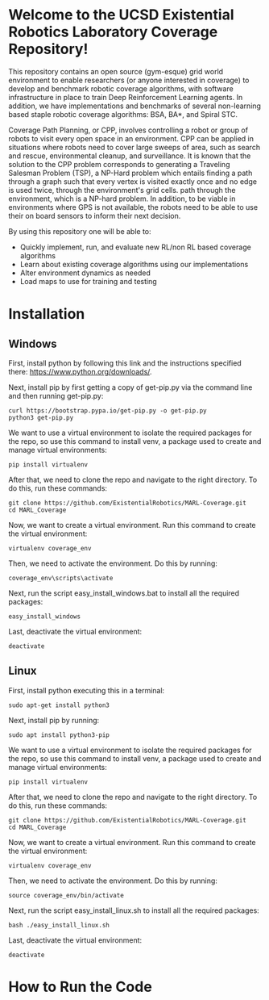 # Welcome to the UCSD Existential Robotics Laboratory Coverage Repository!

This repository contains an open source (gym-esque) grid world environment to
enable researchers (or anyone interested in coverage) to develop and benchmark
robotic coverage algorithms, with software infrastructure in place to train
Deep Reinforcement Learning agents. In addition, we have implementations and
benchmarks of several non-learning based staple robotic coverage algorithms:
BSA, BA*, and Spiral STC.

Coverage Path Planning, or CPP, involves controlling a robot or group of robots 
to visit every open space in an environment. CPP can be applied in situations 
where robots need to cover large sweeps of area, such as search and rescue, 
environmental cleanup, and surveillance. It is known that the solution to the 
CPP problem corresponds to generating a Traveling Salesman Problem (TSP), a 
NP-Hard problem which entails finding a path through a graph such that every 
vertex is visited exactly once and no edge is used twice, through the 
environment's grid cells. path through the environment, which is a NP-hard 
problem. In addition, to be viable in environments where GPS is not available, 
the robots need to be able to use their on board sensors to inform their next 
decision.

By using this repository one will be able to:
  - Quickly implement, run, and evaluate new RL/non RL based coverage algorithms
  - Learn about existing coverage algorithms using our implementations
  - Alter environment dynamics as needed
  - Load maps to use for training and testing

# Installation

## Windows
First, install python by following this link and the instructions specified
there: https://www.python.org/downloads/. 

Next, install pip by first getting a copy of get-pip.py via the command line
and then running get-pip.py:
```
curl https://bootstrap.pypa.io/get-pip.py -o get-pip.py
python3 get-pip.py
```

We want to use a virtual environment to isolate the required packages for 
the repo, so use this command to install venv, a package used to create and
manage virtual environments:
```
pip install virtualenv
```

After that, we need to clone the repo and navigate to the right directory. To
do this, run these commands:
```
git clone https://github.com/ExistentialRobotics/MARL-Coverage.git
cd MARL_Coverage
```

Now, we want to create a virtual environment. Run this command to create the
virtual environment:
```
virtualenv coverage_env
```

Then, we need to activate the environment. Do this by running:
```
coverage_env\scripts\activate
```

Next, run the script easy_install_windows.bat to install all the required 
packages:
```
easy_install_windows
```

Last, deactivate the virtual environment:
```
deactivate
```

## Linux
First, install python executing this in a terminal:
```
sudo apt-get install python3
```

Next, install pip by running:
```
sudo apt install python3-pip
```

We want to use a virtual environment to isolate the required packages for 
the repo, so use this command to install venv, a package used to create and
manage virtual environments:
```
pip install virtualenv
```

After that, we need to clone the repo and navigate to the right directory. To
do this, run these commands:
```
git clone https://github.com/ExistentialRobotics/MARL-Coverage.git
cd MARL_Coverage
```

Now, we want to create a virtual environment. Run this command to create the
virtual environment:
```
virtualenv coverage_env
```

Then, we need to activate the environment. Do this by running:
```
source coverage_env/bin/activate
```

Next, run the script easy_install_linux.sh to install all the required 
packages:
```
bash ./easy_install_linux.sh
```

Last, deactivate the virtual environment:
```
deactivate
```

# How to Run the Code
